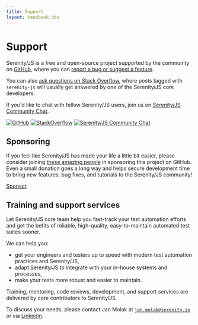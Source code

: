 ```yaml
---
title: Support
layout: handbook.hbs
---
```


# Support

Serenity/JS is a free and open-source project supported by the community on [GitHub](https://github.com/jan-molak/serenity-js), where you can [report a bug or suggest a feature](/contributing.html).

You can also [ask questions on Stack Overflow](http://stackoverflow.com/questions/tagged/serenity-js),
where posts tagged with `serenity-js` will usually get answered by one of the Serenity/JS
core developers.

If you'd like to chat with fellow Serenity/JS users, join us on [Serenity/JS Community Chat](https://matrix.to/#/#serenity-js:gitter.im).

[![GitHub](https://img.shields.io/badge/github-serenity--js-yellow?logo=github)](https://github.com/serenity-js/serenity-js)
[![StackOverflow](https://img.shields.io/badge/stackoverflow-serenity--js-important?logo=stackoverflow)](https://stackoverflow.com/questions/tagged/serenity-js)
[![Serenity/JS Community Chat](https://img.shields.io/badge/Matrix-Serenity%2FJS%20Community%20Chat-FBD30B?logo=matrix)](https://matrix.to/#/#serenity-js:gitter.im)

## Sponsoring

If you feel like Serenity/JS has made your life a little bit easier, please consider joining [these amazing people](/community/sponsors.html) in sponsoring this project on GitHub.
Even a small donation goes a long way and helps secure development time to bring new features, bug fixes, and tutorials to the Serenity/JS community!

<a class="github-button" href="https://github.com/sponsors/serenity-js" data-icon="octicon-heart" data-size="large" aria-label="Sponsor Serenity/JS on GitHub">Sponsor</a>

## Training and support services 

Let Serenity/JS core team help you fast-track your test automation efforts and get the befits of reliable, high-quality, easy-to-maintain automated test suites sooner.

We can help you:
- get your engineers and testers up to speed with modern test automation practices and Serenity/JS,
- adapt Serenity/JS to integrate with your in-house systems and processes,
- make your tests more robust and easier to maintain.
 
Training, mentoring, code reviews, development, and support services are delivered by core contributors to Serenity/JS.

To discuss your needs, please contact Jan Molak at [`jan.molak@serenity.io`](mailto:jan.molak@serenity.io?subject=Serenity/JS%20Support) or via [LinkedIn](https://www.linkedin.com/in/janmolak/).
